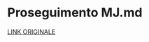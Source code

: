 # Proseguimento MJ.md

[LINK ORIGINALE](https://chatgpt.com/c/68472a26-c574-800d-a3d9-ce0d4e893706)
